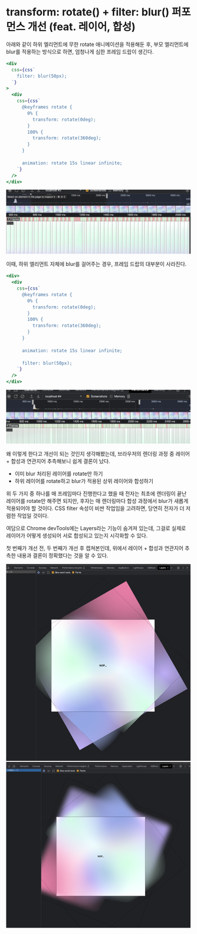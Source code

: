 # transform: rotate() + filter: blur() 퍼포먼스 개선 (feat. 레이어, 합성)

아래와 같이 하위 엘리먼트에 무한 rotate 애니메이션을 적용해둔 후, 부모 엘리먼트에 blur를 적용하는 방식으로 하면, 엄청나게 심한 프레임 드랍이 생긴다.

```jsx
<div
  css={css`
    filter: blur(50px);
  `}
>
  <div
    css={css`
      @keyframes rotate {
        0% {
          transform: rotate(0deg);
        }
        100% {
          transform: rotate(360deg);
        }
      }

      animation: rotate 15s linear infinite;
    `}
  />
</div>
```

<img src="./frame-drop.png" alt="" width="500" />

이때, 하위 엘리먼트 자체에 blur를 걸어주는 경우, 프레임 드랍의 대부분이 사라진다.

```jsx
<div>
  <div
    css={css`
      @keyframes rotate {
        0% {
          transform: rotate(0deg);
        }
        100% {
          transform: rotate(360deg);
        }
      }

      animation: rotate 15s linear infinite;

      filter: blur(50px);
    `}
  />
</div>
```

<img src="./frame-good.png" alt="" width="500" />

왜 이렇게 한다고 개선이 되는 것인지 생각해봤는데, 브라우저의 렌더링 과정 중 레이어 + 합성과 연관지어 추측해보니 쉽게 결론이 났다.

- 이미 blur 처리된 레이어를 rotate만 하기
- 하위 레이어를 rotate하고 blur가 적용된 상위 레이어와 합성하기

위 두 가지 중 하나를 매 프레임마다 진행한다고 했을 때 전자는 최초에 렌더링이 끝난 레이어를 rotate만 해주면 되지만, 후자는 매 렌더링마다 합성 과정에서 blur가 새롭게 적용되어야 할 것이다. CSS filter 속성이 비싼 작업임을 고려하면, 당연히 전자가 더 저렴한 작업일 것이다.

여담으로 Chrome devTools에는 Layers라는 기능이 숨겨져 있는데, 그걸로 실제로 레이어가 어떻게 생성되어 서로 합성되고 있는지 시각화할 수 있다.

첫 번째가 개선 전, 두 번째가 개선 후 캡쳐본인데, 위에서 레이어 + 합성과 연관지어 추측한 내용과 결론이 정확했다는 것을 알 수 있다.

<img src="./layers-before.png" alt="" width="500" />

<img src="./layers-after.png" alt="" width="500" />
